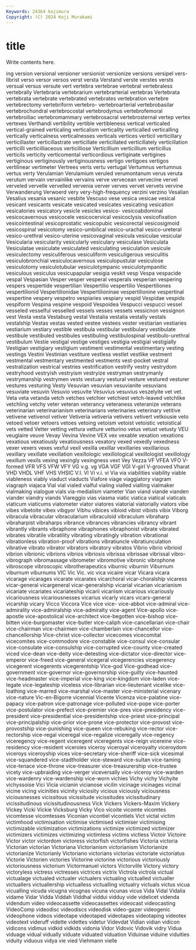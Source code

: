 ```yaml
---
Keywords: 24364 kojimura
Copyright: (C) 2024 Koji Murakami
---
```


# title

Write contents here.



ing version versional versioner versionist
versionize versions versipel vers-librist verso versor versos verst versta Verstand
verste verstes versts versual versus versute vert vertebra vertebrae vertebral
vertebraless vertebrally Vertebraria vertebrarium vertebrarterial vertebras Vertebrata vertebrata vertebrate vertebrated
vertebrates vertebration vertebre vertebrectomy vertebriform vertebro- vertebroarterial vertebrobasilar vertebrochondral vertebrocostal
vertebrodymus vertebrofemoral vertebroiliac vertebromammary vertebrosacral vertebrosternal vertep vertex vertexes Verthandi
vertibility vertible vertibleness vertical verticaled vertical-grained verticaling verticalism verticality verticalled
verticalling vertically verticalness verticalnesses verticals vertices verticil verticillary verticillaster verticillastrate
verticillate verticillated verticillately verticillation verticilli verticilliaceous verticilliose Verticillium verticillium verticillus
verticils verticity verticomental verticordious vertiginate vertigines vertiginous vertiginously vertiginousness vertigo
vertigoes vertigos vertilinear vertimeter Vertrees verts vertu vertugal Vertumnus vertumnus
vertus verty Verulamian Verulamium veruled verumontanum verus veruta verutum vervain
vervainlike vervains verve vervecean vervecine vervel verveled vervelle vervelled vervenia
verver verves vervet vervets vervine Verwanderung Verwoerd very very-high-frequency verzini
verzino Vesalian Vesalius vesania vesanic vesbite Vescuso vese vesica vesicae
vesical vesicant vesicants vesicate vesicated vesicates vesicating vesication vesicatories vesicatory
vesicle vesicles vesico- vesicoabdominal vesicocavernous vesicocele vesicocervical vesicoclysis vesicofixation vesicointestinal
vesicoprostatic vesicopubic vesicorectal vesicosigmoid vesicospinal vesicotomy vesico-umbilical vesico-urachal vesico-ureteral vesico-urethral
vesico-uterine vesicovaginal vesicula vesiculae vesicular Vesicularia vesicularity vesicularly vesiculary vesiculase
Vesiculata Vesiculatae vesiculate vesiculated vesiculating vesiculation vesicule vesiculectomy vesiculiferous vesiculiform
vesiculigerous vesiculitis vesiculobronchial vesiculocavernous vesiculopustular vesiculose vesiculotomy vesiculotubular vesiculotympanic vesiculotympanitic
vesiculous vesiculus vesicupapular vesigia veskit vesp Vespa vespacide vespal Vespasian
Vesper vesper vesperal vesperals vesperian vespering vespers vespertide vespertilian Vespertilio
vespertilio Vespertiliones vespertilionid Vespertilionidae Vespertilioninae vespertilionine vespertinal vespertine vespery vespetro
vespiaries vespiary vespid Vespidae vespids vespiform Vespina vespine vespoid Vespoidea
Vespucci vespucci vessel vesseled vesselful vesselled vessels vesses vessets vessicnon
vessignon vest Vesta vesta Vestaburg vestal Vestalia vestalia vestally vestals
vestalship Vestas vestas vested vestee vestees vester vestiarian vestiaries vestiarium
vestiary vestible vestibula vestibular vestibulary vestibulate vestibule vestibuled vestibules vestibuling
vestibulospinal vestibulo-urethral vestibulum Vestie vestigal vestige vestiges vestigia vestigial vestigially
Vestigian vestigiary vestigium vestiment vestimental vestimentary vesting vestings Vestini Vestinian
vestiture vestless vestlet vestlike vestment vestmental vestmentary vestmented vestments vest-pocket
vestral vestralization vestrical vestries vestrification vestrify vestry vestrydom vestryhood vestryish
vestryism vestryize vestryman vestrymanly vestrymanship vestrymen vests vestuary vestural vesture
vestured vesturer vestures vesturing Vesty Vesuvian vesuvian vesuvianite vesuvians vesuviate
vesuvin Vesuvio vesuvite Vesuvius vesuvius veszelyite vet vet. Veta veta
vetanda vetch vetches vetchier vetchiest vetch-leaved vetchlike vetchling vetchy veter
veteran veterancy veteraness veteranize veterans veterinarian veterinarianism veterinarians veterinaries veterinary
vetitive vetivene vetivenol vetiver Vetiveria vetiveria vetivers vetivert vetkousie veto
vetoed vetoer vetoers vetoes vetoing vetoism vetoist vetoistic vetoistical vets
vetted Vetter vetting vettura vetture vetturino vetus vetust vetusty VEU
veuglaire veuve Vevay Vevina Vevine VEX vex vexable vexation vexations
vexatious vexatiously vexatiousness vexatory vexed vexedly vexedness vexer vexers vexes
vexful vexil vexilla vexillar vexillaries vexillarious vexillary vexillate vexillation vexillologic
vexillological vexillologist vexillology vexillum vexils vexing vexingly vexingness vext Vey
Vezza VF VFEA VFO V-formed VFR VFS VFW VFY VG
v.g. vg VGA VGF VGI V-girl V-grooved Vharat VHD VHDL
VHF VHS VHSIC V.I. VI Vi v.i. vi Via via
viabilities viability viable viableness viably viaduct viaducts Viafore viage viaggiatory
viagram viagraph viajaca Vial vial vialed vialful vialing vialled vialling
vialmaker vialmaking vialogue vials via-medialism viameter Vian viand viande vianden
viander viandry viands Viareggio vias viasma viatic viatica viatical viaticals
viaticum viaticums viatometer viator viatores viatorial viatorially viators vibe vibes
vibetoite vibex vibgyor Vibhu vibices vibioid vibist vibists vibix Viborg
vibracula vibracular vibracularium vibraculoid vibraculum vibraharp vibraharpist vibraharps vibrance vibrances
vibrancies vibrancy vibrant vibrantly vibrants vibraphone vibraphones vibraphonist vibrate vibrated
vibrates vibratile vibratility vibrating vibratingly vibration vibrational vibrationless vibration-proof vibrations
vibratiuncle vibratiunculation vibrative vibrato vibrator vibrators vibratory vibratos Vibrio vibrio
vibrioid vibrion vibrionic vibrions vibrios vibriosis vibrissa vibrissae vibrissal vibro-
vibrograph vibromassage vibrometer vibromotive vibronic vibrophone vibroscope vibroscopic vibrotherapeutics viburnic
viburnin Viburnum viburnum viburnums VIC Vic Vic. vic vica vicaire
vicar Vicara vicara vicarage vicarages vicarate vicarates vicarchoral vicar-choralship vicaress
vicar-general vicargeneral vicar-generalship vicarial vicarian vicarianism vicariate vicariates vicariateship vicarii
vicariism vicarious vicariously vicariousness vicariousnesses vicarius vicarly vicars vicars-general vicarship
vicary Vicco Viccora Vice vice vice- vice-abbot vice-admiral vice-admirality vice-admiralship
vice-admiralty vice-agent Vice-apollo vice-apostle vice-apostolical vice-architect vice-begotten vice-bishop vice-bitten vice-burgomaster
vice-butler vice-caliph vice-cancellarian vice-chair vice-chairman vice-chairmen vice-chamberlain vice-chancellor vice-chancellorship Vice-christ
vice-collector vicecomes vicecomital vicecomites vice-commodore vice-constable vice-consul vice-consular vice-consulate vice-consulship
vice-corrupted vice-county vice-created viced vice-dean vice-deity vice-detesting vice-dictator vice-director vice-emperor
vice-freed vice-general vicegeral vicegerencies vicegerency vicegerent vicegerents vicegerentship Vice-god Vice-godhead
vice-government vice-governor vice-governorship vice-guilty vice-haunted vice-headmaster vice-imperial vice-king vice-kingdom vice-laden
vice-legate vice-legateship viceless vice-librarian vice-lieutenant vicelike vice-loathing vice-marred vice-marshal vice-master
vice-ministerial vicenary vice-nature Vic-en-Bigorre vicennial Vicente Vicenza vice-palatine vice-papacy vice-patron
vice-patronage vice-polluted vice-pope vice-porter vice-postulator vice-prefect vice-premier vice-pres vice-presidency vice-president
vice-presidential vice-presidentship vice-priest vice-principal vice-principalship vice-prior vice-prone vice-protector vice-provost vice-provostship
vice-punishing vice-queen vice-rebuking vice-rector vice-rectorship vice-regal viceregal vice-regalize viceregally vice-regency
viceregency vice-regent viceregent viceregents vice-reign vicereine vice-residency vice-resident viceroies viceroy
viceroyal viceroyalty viceroydom viceroys viceroyship vices vice-secretary vice-sheriff vice-sick vicesimal
vice-squandered vice-stadtholder vice-steward vice-sultan vice-taming vice-tenace vice-throne vice-treasurer vice-treasurership vice-trustee
vicety vice-upbraiding vice-verger viceversally vice-viceroy vice-warden vice-wardenry vice-wardenship vice-worn vichies
Vichy vichy Vichyite vichyssoise Vici Vicia vicianin vicianose vicilin vicinage
vicinages vicinal vicine vicing vicinities vicinity viciosity vicious viciously viciousness
viciousnesses vicissitous vicissitude vicissitudes vicissitudinary vicissitudinous vicissitudinousness Vick Vickers Vickers-Maxim
Vickery Vickey Vicki Vickie Vicksburg Vicky Vico vicoite vicomte vicomtes
vicomtesse vicomtesses Viconian vicontiel vicontiels Vict victal victim victimhood victimisation
victimise victimised victimiser victimising victimizable victimization victimizations victimize victimized victimizer
victimizers victimizes victimizing victimless victims victless Victoir Victoire Victor victor
victordom victoress victorfish victorfishes Victoria victoria Victorian victorian Victoriana Victorianism
victorianism Victorianize victorianize Victorianly Victoriano victorians victorias victoriate victoriatus Victorie
Victorien victories Victorine victorine victorious victoriously victoriousness victorium Victormanuel victors
Victorville Victory victory victoryless victress victresses victrices victrix Victrola victrola
victual victualage victualed victualer victualers victualing victualled victualler victuallers victuallership
victualless victualling victualry victuals victus vicua vicualling vicuda vicugna vicugnas
vicuna vicunas vicus Vida Vidal Vidalia vidame Vidar Vidda Viddah
Viddhal viddui vidduy vide videlicet videnda videndum video videocassette videocassettes
videocast videocasting VideoComp videodisc videodiscs videodisk video-gazer videogenic videophone videos
videotape videotaped videotapes videotaping videotex videotext videruff vidette videttes videtur
Videvdat Vidian vidian vidicon vidicons vidimus vidkid vidkids vidonia Vidor
Vidovic Vidovik vidry Vidua viduage vidual vidually viduate viduated viduation
Viduinae viduine viduities viduity viduous vidya vie vied Viehmann vielle
